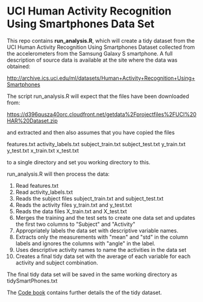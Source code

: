 UCI Human Activity Recognition Using Smartphones Data Set
==========

This repo contains **run_analysis.R**, which will create a tidy dataset from the UCI Human Activity Recognition Using Smartphones Dataset collected from the accelerometers from the Samsung Galaxy S smartphone. A full description of source data is available at the site where the data was obtained: 

http://archive.ics.uci.edu/ml/datasets/Human+Activity+Recognition+Using+Smartphones

The script run_analysis.R will expect that the files have been downloaded from:

https://d396qusza40orc.cloudfront.net/getdata%2Fprojectfiles%2FUCI%20HAR%20Dataset.zip

and extracted and then also assumes that you have copied the files 

features.txt
activity_labels.txt
subject_train.txt
subject_test.txt
y_train.txt
y_test.txt
x_train.txt
x_test.txt

to a single directory and set you working directory to this.

run_analysis.R will then process the data:

1. Read features.txt
2. Read activity_labels.txt
3. Reads the subject files subject_train.txt and subject_test.txt
4. Reads the activity files y_train.txt and y_test.txt
5. Reads the data files X_train.txt and X_test.txt
6. Merges the training and the test sets to create one data set and updates the first two columns to "Subject" and "Activity"
7. Appropriately labels the data set with descriptive variable names.
8. Extracts only the measurements with "mean" and "std" in the column labels and ignores the columns with "angle" in the label.
9. Uses descriptive activity names to name the activities in the data set
10. Creates a final tidy data set with the average of each variable for each activity and subject combination. 

The final tidy data set will be saved in the same working directory as tidySmartPhones.txt

The [Code book](CodeBook.md) contains further details the of the tidy dataset.  
